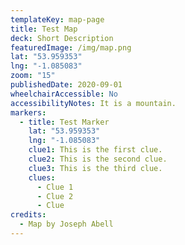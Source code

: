 ```yaml
---
templateKey: map-page
title: Test Map
deck: Short Description
featuredImage: /img/map.png
lat: "53.959353"
lng: "-1.085083"
zoom: "15"
publishedDate: 2020-09-01
wheelchairAccessible: No
accessibilityNotes: It is a mountain.
markers:
  - title: Test Marker
    lat: "53.959353"
    lng: "-1.085083"
    clue1: This is the first clue.
    clue2: This is the second clue.
    clue3: This is the third clue.
    clues:
      - Clue 1
      - Clue 2
      - Clue
credits:
  - Map by Joseph Abell
---
```

